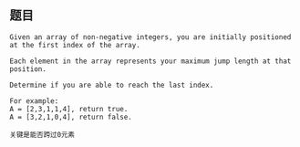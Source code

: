 ## 题目
    Given an array of non-negative integers, you are initially positioned at the first index of the array.

    Each element in the array represents your maximum jump length at that position.

    Determine if you are able to reach the last index.

    For example:
    A = [2,3,1,1,4], return true.
    A = [3,2,1,0,4], return false.

    关键是能否跨过0元素

